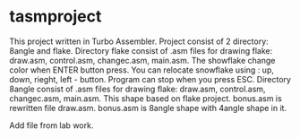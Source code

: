 # tasmproject
This project written in Turbo Assembler. Project consist of 2 directory: 8angle and flake. 
Directory flake consist of .asm files for drawing flake: draw.asm, control.asm, changec.asm, main.asm. The showflake change color when ENTER button press. 
You can relocate snowflake using : up, down, rieght, left - button. Program can stop when you press ESC. 
Directory 8angle consist of .asm files for drawing flake: draw.asm, control.asm, changec.asm, main.asm. This shape based  on flake project. bonus.asm is rewritten file draw.asm.
bonus.asm is 8angle shape with 4angle shape in it.

Add file from lab work.
